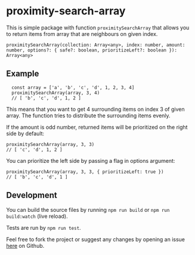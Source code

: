 # proximity-search-array

This is simple package with function `proximitySearchArray` that allows you to return items from array that are neighbours on given index. 

`proximitySearchArray(collection: Array<any>, index: number, amount: number, options?: { safe?: boolean, prioritizeLeft?: boolean }): Array<any>`

## Example

```
  const array = ['a', 'b', 'c', 'd', 1, 2, 3, 4]
  proximitySearchArray(array, 3, 4)
  // [ 'b', 'c', 'd', 1, 2 ]
```

This means that you want to get 4 surrounding items on index 3 of given array. The function tries to distribute the surrounding items evenly.

If the amount is odd number, returned items will be prioritized on the right side by default:

```
proximitySearchArray(array, 3, 3)
// [ 'c', 'd', 1, 2 ]
```

You can prioritize the left side by passing a flag in options argument:

```
proximitySearchArray(array, 3, 3, { prioritizeLeft: true })
// [ 'b', 'c', 'd', 1 ]
```

## Development

You can build the source files by running `npm run build` or `npm run build:watch` (live reload).

Tests are run by `npm run test`.

Feel free to fork the project or suggest any changes by opening an issue [here](https://github.com/comatory/proximity-search-array) on Github.